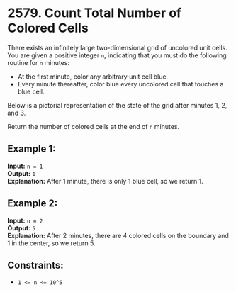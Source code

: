 # 2579. Count Total Number of Colored Cells

There exists an infinitely large two-dimensional grid of uncolored unit cells. You are given a positive integer `n`, indicating that you must do the following routine for `n` minutes:

- At the first minute, color any arbitrary unit cell blue.
- Every minute thereafter, color blue every uncolored cell that touches a blue cell.

Below is a pictorial representation of the state of the grid after minutes 1, 2, and 3.

Return the number of colored cells at the end of `n` minutes.

## Example 1:

**Input:** `n = 1`  
**Output:** `1`  
**Explanation:** After 1 minute, there is only 1 blue cell, so we return 1.

## Example 2:

**Input:** `n = 2`  
**Output:** `5`  
**Explanation:** After 2 minutes, there are 4 colored cells on the boundary and 1 in the center, so we return 5.

## Constraints:

- `1 <= n <= 10^5`
